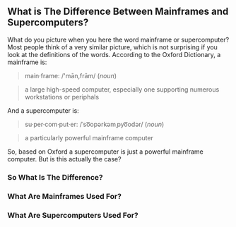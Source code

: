 ## What is The Difference Between Mainframes and Supercomputers?

What do you picture when you here the word mainframe or supercomputer? Most people think of a very similar picture, which is not surprising if you look at the definitions of the words. According to the Oxford Dictionary, a mainframe is:

<blockquote>main·frame: /'mān,frām/ (<i>noun</i>)</blockquote>
<blockquote>
    <p font-family="Snell Roundhand Script">
        a large high-speed computer, especially one supporting numerous workstations or periphals
    </p>
</blockquote>

And a supercomputer is:

<blockquote>su·per·com·put·er: /ˈso͞opərkəmˌpyo͞odər/ (<i>noun</i>)</blockquote>
<blockquote>
    <p font-family="Snell Roundhand Script">
        a particularly powerful mainframe computer
    </p>
</blockquote>

So, based on Oxford a supercomputer is just a powerful mainframe computer. But is this actually the case?

### So What Is The Difference?

### What Are Mainframes Used For?

### What Are Supercomputers Used For?
